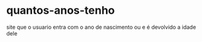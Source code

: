 # quantos-anos-tenho
 site que o usuario entra com o ano de nascimento ou e é devolvido a idade dele
